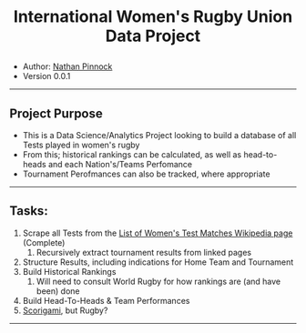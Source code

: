 <h1><p align="center">International Women's Rugby Union Data Project</p></h1>

- Author: [Nathan Pinnock](https://www.linkedin.com/in/nathan-pinnock)
- Version 0.0.1
------
## Project Purpose
- This is a Data Science/Analytics Project looking to build a database of all Tests played in women's rugby
- From this; historical rankings can be calculated, as well as head-to-heads and each Nation's/Teams Perfomance
- Tournament Perofmances can also be tracked, where appropriate
------
## Tasks:
1. Scrape all Tests from the [List of Women's Test Matches Wikipedia page](https://en.wikipedia.org/wiki/List_of_women%27s_international_rugby_union_test_matches) (Complete)
    1. Recursively extract tournament results from linked pages
2. Structure Results, including indications for Home Team and Tournament
3. Build Historical Rankings
    1. Will need to consult World Rugby for how rankings are (and have been) done
4. Build Head-To-Heads & Team Performances
5. [Scorigami](https://nflscorigami.com), but Rugby?
------
